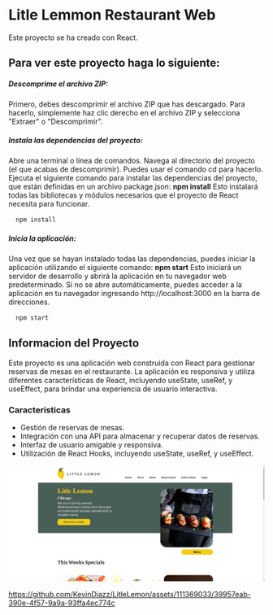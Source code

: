 # Litle Lemmon Restaurant Web

  Este proyecto se ha creado con React.

## Para ver este proyecto haga lo siguiente:
   ##### Descomprime el archivo ZIP:
 Primero, debes descomprimir el archivo ZIP que has descargado. Para hacerlo, simplemente haz clic derecho en el archivo ZIP y selecciona "Extraer" o "Descomprimir".
##### Instala las dependencias del proyecto:
Abre una terminal o línea de comandos.
Navega al directorio del proyecto (el que acabas de descomprimir). Puedes usar el comando cd para hacerlo.
Ejecuta el siguiente comando para instalar las dependencias del proyecto, que están definidas en un archivo package.json:
**npm install**
Esto instalará todas las bibliotecas y módulos necesarios que el proyecto de React necesita para funcionar.
```bash
  npm install
```
 ##### Inicia la aplicación:
Una vez que se hayan instalado todas las dependencias, puedes iniciar la aplicación utilizando el siguiente comando:
**npm start**
Esto iniciará un servidor de desarrollo y abrirá la aplicación en tu navegador web predeterminado. Si no se abre automáticamente, puedes acceder a la aplicación en tu navegador ingresando http://localhost:3000 en la barra de direcciones.
```bash
  npm start
```
## Informacion del Proyecto
Este proyecto es una aplicación web construida con React para gestionar reservas de mesas en el restaurante. La aplicación es responsiva y utiliza diferentes características de React, incluyendo useState, useRef, y useEffect, para brindar una experiencia de usuario interactiva.
### Caracteristicas
- Gestión de reservas de mesas.
- Integración con una API para almacenar y recuperar datos de reservas.
- Interfaz de usuario amigable y responsiva.
- Utilización de React Hooks, incluyendo useState, useRef, y useEffect.

![App Screenshot](https://github.com/KevinDiazz/LitleLemon/blob/master/Captura%20de%20pantalla%202023-10-24%20182556.png)

https://github.com/KevinDiazz/LitleLemon/assets/111369033/39957eab-390e-4f57-9a9a-93ffa4ec774c



